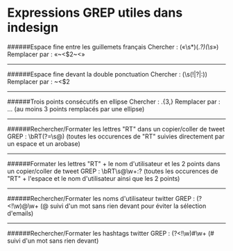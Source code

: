 Expressions GREP utiles dans indesign
======

######Espace fine entre les guillemets français
Chercher : («\s*)(.*?)(\s*»)
Remplacer par : «~<$2~<»

---

######Espace fine devant la double ponctuation
Chercher : (\s(!|\?|:))
Remplacer par : ~<$2

---

######Trois points consécutifs en ellipse
Chercher : \.{3,}
Remplacer par : …
(au moins 3 points remplacés par une ellipse)

---

######Rechercher/Formater les lettres "RT" dans un copier/coller de tweet
GREP : \bRT(?=\s@)
(toutes les occurences de "RT" suivies directement par un espace et un arobase)

---

######Formater les lettres "RT" + le nom d'utilisateur et les 2 points dans un copier/coller de tweet
GREP : \bRT\s@\w+:?
(toutes les occurences de "RT" + l'espace et le nom d'utilisateur ainsi que les 2 points)

---

######Rechercher/Formater les noms d'utilisateur twitter
GREP : (?<!\w)@\w+
(@ suivi d'un mot sans rien devant pour éviter la sélection d'emails)

---

######Rechercher/Formater les hashtags twitter
GREP : (?<!\w)#\w+
(# suivi d'un mot sans rien devant)

